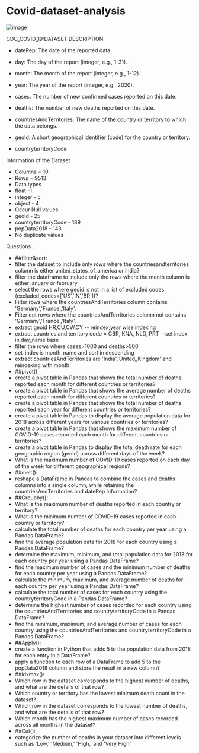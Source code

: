 # Covid-dataset-analysis

![image](https://github.com/user-attachments/assets/0b3afd58-3010-45a6-b378-76ca8413fb0e)

CDC_COVID_19:DATASET DESCRIPTION

* dateRep: The date of the reported data

* day: The day of the report (integer, e.g., 1-31).

* month: The month of the report (integer, e.g., 1-12).

* year: The year of the report (integer, e.g., 2020).

* cases: The number of new confirmed cases reported on this date.

* deaths: The number of new deaths reported on this date.

* countriesAndTerritories: The name of the country or territory to which the data belongs.

* geoId: A short geographical identifier (code) for the country or territory.

* countryterritoryCode

Information of the Dataset

* Columns = 10
* Rows = 9513
* Data types
* float -1
* integer - 5
* object - 4
* Occur Null values
* geoId - 25
* countryterritoryCode - 189
* popData2018 - 143
* No duplicate values
  
Questions :
* ##filter&sort:
* filter the dataset to include only rows where the countriesandterritories column is either united_states_of_america or india?
* filter the dataframe to include only the rows where the month column is either january or february
* select the rows where geoid is not in a list of excluded codes (excluded_codes=['US','IN','BR'])?
* Filter rows where the countriesAndTerritories column contains 'Germany','France','Italy'.
* Filter out rows where the countriesAndTerritories column not contains 'Germany','France','Italy'.
* extract geoid HR,CU,CW,CY -- reindex,year wise indexing
* extract countries and territory code = GBR, KNA, NLD, PRT --set index in day_name base
* filter the rows where cases>1000 and deaths>500
* set_index is month_name and sort in descending
* extract countriesAndTerritories are 'India','United_Kingdom'  and reindexing with month
* ##pivot()
* create a pivot table in Pandas that shows the total number of deaths reported each month for different countries or territories?
* create a pivot table in Pandas that shows the average number of deaths reported each month for different countries or territories?
* create a pivot table in Pandas that shows the total number of deaths reported each year for different countries or territories?
* create a pivot table in Pandas to display the average population data for 2018 across different years for various countries or territories?
* create a pivot table in Pandas that shows the maximum number of COVID-19 cases reported each month for different countries or territories?
* create a pivot table in Pandas to display the total death rate for each geographic region (geoId) across different days of the week?
* What is the maximum number of COVID-19 cases reported on each day of the week for different geographical regions?
* ##melt():
* reshape a DataFrame in Pandas to combine the cases and deaths columns into a single column, while retaining the countriesAndTerritories and dateRep information?
* ##Groupby():
* What is the maximum number of deaths reported in each country or territory?
* What is the minimum number of COVID-19 cases reported in each country or territory?
* calculate the total number of deaths for each country per year using a Pandas DataFrame?
* find the average population data for 2018 for each country using a Pandas DataFrame?
* determine the maximum, minimum, and total population data for 2018 for each country per year using a Pandas DataFrame?
* find the maximum number of cases and the minimum number of deaths for each country per year using a Pandas DataFrame?
* calculate the minimum, maximum, and average number of deaths for each country per year using a Pandas DataFrame?
* calculate the total number of cases for each country using the countryterritoryCode in a Pandas DataFrame?
* determine the highest number of cases recorded for each country using the countriesAndTerritories and countryterritoryCode in a Pandas DataFrame?
* find the minimum, maximum, and average number of cases for each country using the countriesAndTerritories and countryterritoryCode in a Pandas DataFrame?
* ##Apply():
* create a function in Python that adds 5 to the population data from 2018 for each entry in a DataFrame?
* apply a function to each row of a DataFrame to add 5 to the popData2018 column and store the result in a new column?
* ##idxmax():
* Which row in the dataset corresponds to the highest number of deaths, and what are the details of that row?
* Which country or territory has the lowest minimum death count in the dataset?
* Which row in the dataset corresponds to the lowest number of deaths, and what are the details of that row?
* Which month has the highest maximum number of cases recorded across all months in the dataset?
* ##Cut():
* categorize the number of deaths in your dataset into different levels such as 'Low,' 'Medium,' 'High,' and 'Very High'
  
